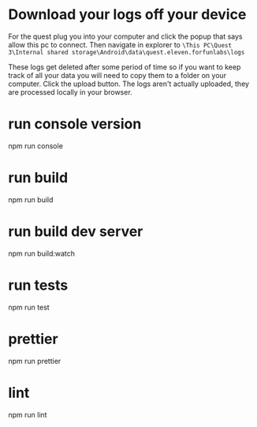 
# Download your logs off your device
For the quest plug you into your computer and click the popup that says allow this pc to connect.
Then navigate in explorer to `\This PC\Quest 3\Internal shared storage\Android\data\quest.eleven.forfunlabs\logs`

These logs get deleted after some period of time so if you want to keep track of all your data you will need to copy them to a folder on your computer.  Click the upload button.  The logs aren't actually uploaded, they are processed locally in your browser.


# run console version
npm run console

# run build
npm run build

# run build dev server
npm run build:watch

# run tests
npm run test

# prettier
npm run prettier

# lint
npm run lint